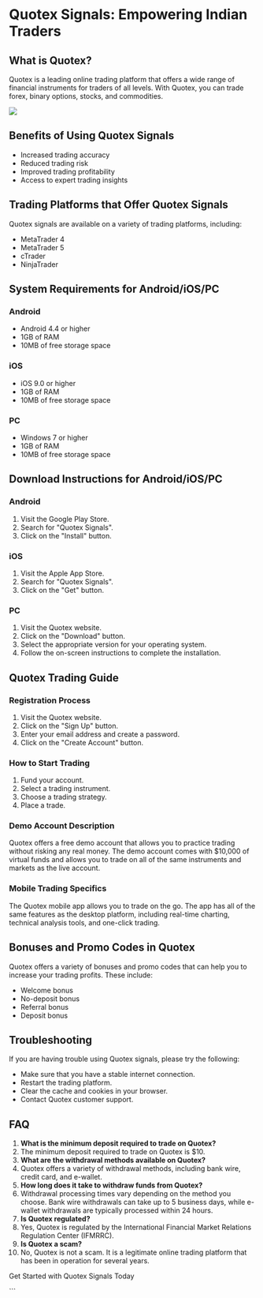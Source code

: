 # Quotex Signals: Empowering Indian Traders

## What is Quotex?

Quotex is a leading online trading platform that offers a wide range of
financial instruments for traders of all levels. With Quotex, you can
trade forex, binary options, stocks, and commodities.

[![](https://static.quotex.io/files/4_en/300_250.jpg)](https://traff.sbs/brokerqxlid)

## Benefits of Using Quotex Signals

-   Increased trading accuracy
-   Reduced trading risk
-   Improved trading profitability
-   Access to expert trading insights

## Trading Platforms that Offer Quotex Signals

Quotex signals are available on a variety of trading platforms,
including:

-   MetaTrader 4
-   MetaTrader 5
-   cTrader
-   NinjaTrader

## System Requirements for Android/iOS/PC

### Android

-   Android 4.4 or higher
-   1GB of RAM
-   10MB of free storage space

### iOS

-   iOS 9.0 or higher
-   1GB of RAM
-   10MB of free storage space

### PC

-   Windows 7 or higher
-   1GB of RAM
-   10MB of free storage space

## Download Instructions for Android/iOS/PC

### Android

1.  Visit the Google Play Store.
2.  Search for "Quotex Signals".
3.  Click on the "Install" button.

### iOS

1.  Visit the Apple App Store.
2.  Search for "Quotex Signals".
3.  Click on the "Get" button.

### PC

1.  Visit the Quotex website.
2.  Click on the "Download" button.
3.  Select the appropriate version for your operating system.
4.  Follow the on-screen instructions to complete the installation.

## Quotex Trading Guide

### Registration Process

1.  Visit the Quotex website.
2.  Click on the "Sign Up" button.
3.  Enter your email address and create a password.
4.  Click on the "Create Account" button.

### How to Start Trading

1.  Fund your account.
2.  Select a trading instrument.
3.  Choose a trading strategy.
4.  Place a trade.

### Demo Account Description

Quotex offers a free demo account that allows you to practice trading
without risking any real money. The demo account comes with \$10,000 of
virtual funds and allows you to trade on all of the same instruments and
markets as the live account.

### Mobile Trading Specifics

The Quotex mobile app allows you to trade on the go. The app has all of
the same features as the desktop platform, including real-time charting,
technical analysis tools, and one-click trading.

## Bonuses and Promo Codes in Quotex

Quotex offers a variety of bonuses and promo codes that can help you to
increase your trading profits. These include:

-   Welcome bonus
-   No-deposit bonus
-   Referral bonus
-   Deposit bonus

## Troubleshooting

If you are having trouble using Quotex signals, please try the
following:

-   Make sure that you have a stable internet connection.
-   Restart the trading platform.
-   Clear the cache and cookies in your browser.
-   Contact Quotex customer support.

## FAQ

1.  **What is the minimum deposit required to trade on Quotex?**
2.  The minimum deposit required to trade on Quotex is \$10.
3.  **What are the withdrawal methods available on Quotex?**
4.  Quotex offers a variety of withdrawal methods, including bank wire,
    credit card, and e-wallet.
5.  **How long does it take to withdraw funds from Quotex?**
6.  Withdrawal processing times vary depending on the method you choose.
    Bank wire withdrawals can take up to 5 business days, while e-wallet
    withdrawals are typically processed within 24 hours.
7.  **Is Quotex regulated?**
8.  Yes, Quotex is regulated by the International Financial Market
    Relations Regulation Center (IFMRRC).
9.  **Is Quotex a scam?**
10. No, Quotex is not a scam. It is a legitimate online trading platform
    that has been in operation for several years.

Get Started with Quotex Signals Today

\`\`\`

